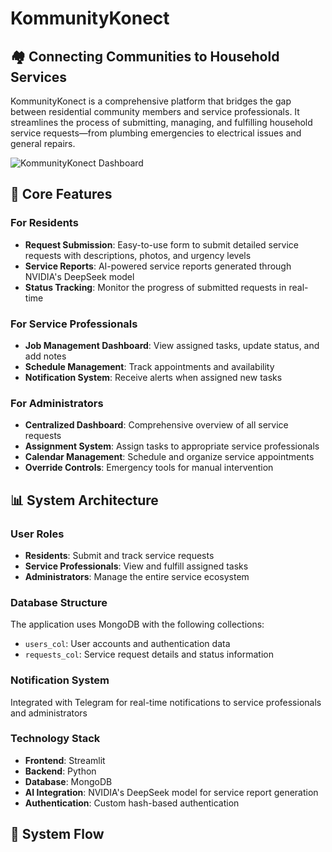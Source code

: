 # KommunityKonect

## 🏘️ Connecting Communities to Household Services

KommunityKonect is a comprehensive platform that bridges the gap between residential community members and service professionals. It streamlines the process of submitting, managing, and fulfilling household service requests—from plumbing emergencies to electrical issues and general repairs.

![KommunityKonect Dashboard](assets/dashboard_screenshot.png)

## 🌟 Core Features

### For Residents
- **Request Submission**: Easy-to-use form to submit detailed service requests with descriptions, photos, and urgency levels
- **Service Reports**: AI-powered service reports generated through NVIDIA's DeepSeek model
- **Status Tracking**: Monitor the progress of submitted requests in real-time

### For Service Professionals
- **Job Management Dashboard**: View assigned tasks, update status, and add notes
- **Schedule Management**: Track appointments and availability
- **Notification System**: Receive alerts when assigned new tasks

### For Administrators
- **Centralized Dashboard**: Comprehensive overview of all service requests
- **Assignment System**: Assign tasks to appropriate service professionals
- **Calendar Management**: Schedule and organize service appointments
- **Override Controls**: Emergency tools for manual intervention

## 📊 System Architecture

### User Roles
- **Residents**: Submit and track service requests
- **Service Professionals**: View and fulfill assigned tasks
- **Administrators**: Manage the entire service ecosystem

### Database Structure
The application uses MongoDB with the following collections:
- `users_col`: User accounts and authentication data
- `requests_col`: Service request details and status information

### Notification System
Integrated with Telegram for real-time notifications to service professionals and administrators

### Technology Stack
- **Frontend**: Streamlit
- **Backend**: Python
- **Database**: MongoDB
- **AI Integration**: NVIDIA's DeepSeek model for service report generation
- **Authentication**: Custom hash-based authentication

## 🔄 System Flow

